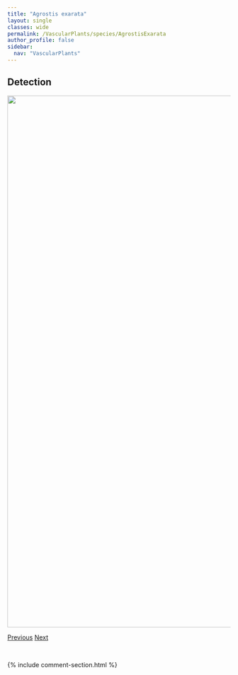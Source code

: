 ```yaml
---
title: "Agrostis exarata"
layout: single
classes: wide
permalink: /VascularPlants/species/AgrostisExarata
author_profile: false
sidebar:
  nav: "VascularPlants"
---
```


<h2>Detection</h2>

<a href="https://drive.google.com/uc?export=view&id=1Jic73FeORVND3qKaYSkKjClB9jLMYFRn">
<img src="https://drive.google.com/uc?export=view&id=1Jic73FeORVND3qKaYSkKjClB9jLMYFRn" height = "1200" width = "800">
</a>


<a href="/DevelopmentWebsite/VascularPlants/species/Agrostis" class="pagination--pager" title="Agrostis">Previous</a> <a href="/DevelopmentWebsite/VascularPlants/species/AgrostisScabra" class="pagination--pager" title="Agrostis scabra">Next</a>

<p>&nbsp;</p>

{% include comment-section.html %}
